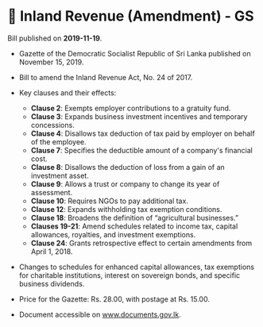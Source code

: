 # 📄  Inland  Revenue (Amendment)  - GS

Bill published on **2019-11-19**.

- Gazette of the Democratic Socialist Republic of Sri Lanka published on November 15, 2019.
- Bill to amend the Inland Revenue Act, No. 24 of 2017.
- Key clauses and their effects:
  - **Clause 2**: Exempts employer contributions to a gratuity fund.
  - **Clause 3**: Expands business investment incentives and temporary concessions.
  - **Clause 4**: Disallows tax deduction of tax paid by employer on behalf of the employee.
  - **Clause 7**: Specifies the deductible amount of a company's financial cost.
  - **Clause 8**: Disallows the deduction of loss from a gain of an investment asset.
  - **Clause 9**: Allows a trust or company to change its year of assessment.
  - **Clause 10**: Requires NGOs to pay additional tax.
  - **Clause 12**: Expands withholding tax exemption conditions.
  - **Clause 18**: Broadens the definition of “agricultural businesses.”
  - **Clauses 19-21**: Amend schedules related to income tax, capital allowances, royalties, and investment exemptions.
  - **Clause 24**: Grants retrospective effect to certain amendments from April 1, 2018.

- Changes to schedules for enhanced capital allowances, tax exemptions for charitable institutions, interest on sovereign bonds, and specific business dividends.
- Price for the Gazette: Rs. 28.00, with postage at Rs. 15.00.
- Document accessible on www.documents.gov.lk.
